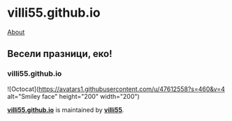 # villi55.github.io

[About](/about.md)
 
## Весели празници, еко!

### villi55.github.io

![Octocat](https://avatars1.githubusercontent.com/u/47612558?s=460&v=4 alt="Smiley face" height="200" width="200")

**[villi55.github.io](https://villi55.github.io/)** is maintained by **[villi55](https://github.com/villi55/)**.
